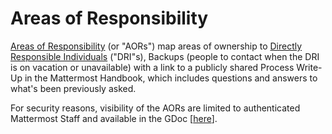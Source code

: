 # Areas of Responsibility

[Areas of Responsibility](../../company/about-mattermost/list-of-terms.md#aor) \(or "AORs"\) map areas of ownership to [Directly Responsible Individuals](../../company/about-mattermost/list-of-terms.md#dri) \("DRI"s\), Backups \(people to contact when the DRI is on vacation or unavailable\) with a link to a publicly shared Process Write-Up in the Mattermost Handbook, which includes questions and answers to what's been previously asked.
  
For security reasons, visibility of the AORs are limited to authenticated Mattermost Staff and available in the GDoc \[[here](https://docs.google.com/spreadsheets/d/1Vsx8vTo56tGR6SUcrX_5lTMrEcujJE-MIsKg5o7xiUA/edit#gid=0)\].
